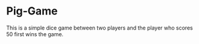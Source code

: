 # Pig-Game
This is a simple dice game between two players and the player who scores 50 first wins the game.
